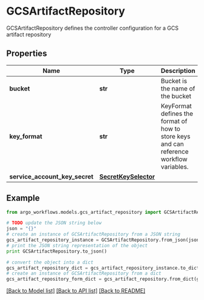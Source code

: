 # GCSArtifactRepository

GCSArtifactRepository defines the controller configuration for a GCS artifact repository

## Properties

Name | Type | Description | Notes
------------ | ------------- | ------------- | -------------
**bucket** | **str** | Bucket is the name of the bucket | [optional] 
**key_format** | **str** | KeyFormat defines the format of how to store keys and can reference workflow variables. | [optional] 
**service_account_key_secret** | [**SecretKeySelector**](SecretKeySelector.md) |  | [optional] 

## Example

```python
from argo_workflows.models.gcs_artifact_repository import GCSArtifactRepository

# TODO update the JSON string below
json = "{}"
# create an instance of GCSArtifactRepository from a JSON string
gcs_artifact_repository_instance = GCSArtifactRepository.from_json(json)
# print the JSON string representation of the object
print GCSArtifactRepository.to_json()

# convert the object into a dict
gcs_artifact_repository_dict = gcs_artifact_repository_instance.to_dict()
# create an instance of GCSArtifactRepository from a dict
gcs_artifact_repository_form_dict = gcs_artifact_repository.from_dict(gcs_artifact_repository_dict)
```
[[Back to Model list]](../README.md#documentation-for-models) [[Back to API list]](../README.md#documentation-for-api-endpoints) [[Back to README]](../README.md)


